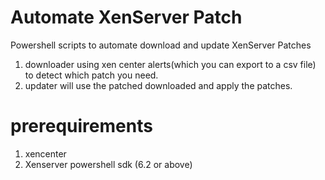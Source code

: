 Automate XenServer Patch
======================

Powershell scripts to automate download and update XenServer Patches

1. downloader using xen center alerts(which you can export to a csv file) to detect which patch you need.
2. updater will use the patched downloaded and apply the patches.

prerequirements 
======================

1. xencenter 
2. Xenserver powershell sdk (6.2 or above)

